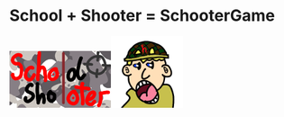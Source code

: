 # School + Shooter = SchooterGame

<img src="https://github.com/ZiarnoM/SchooterGame/blob/main/textures/logo_big.png" width="180"/><img src="https://github.com/ZiarnoM/SchooterGame/blob/main/textures/soldier.png" width="128"/>
